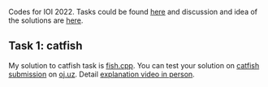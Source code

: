 Codes for IOI 2022.
Tasks could be found [here](https://ioi2022.id/tasks/) and discussion and idea of the solutions are [here](https://ioi2022.id/data/editorial.pdf).

## Task 1: catfish
My solution to catfish task is [fish.cpp](fish.cpp). You can test your solution on [catfish submission](https://oj.uz/problem/submit/IOI22_fish) on [oj.uz](https://oj.uz/). Detail [explanation video in person](https://www.aparat.com/v/mFu3i).


